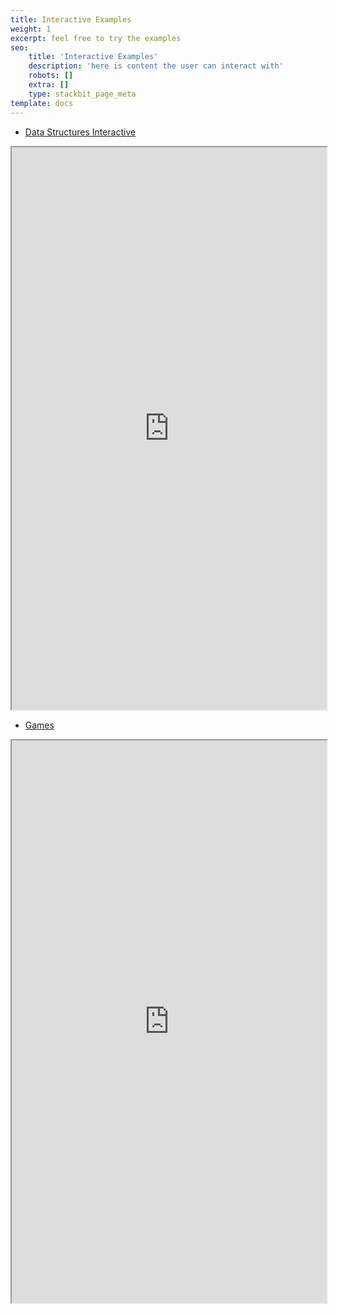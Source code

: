 ```yaml
---
title: Interactive Examples
weight: 1
excerpt: feel free to try the examples
seo:
    title: 'Interactive Examples'
    description: 'here is content the user can interact with'
    robots: []
    extra: []
    type: stackbit_page_meta
template: docs
---
```



-   [Data Structures Interactive](https://ds-algo-official.netlify.app/)

<iframe src="https://ds-algo-official.netlify.app/" height="900px" width="100%">
</iframe>

- [Games](https://bgoonz-games.netlify.app/)

<iframe src="https://bgoonz-games.netlify.app/" height="900px" width="100%">
</iframe>


                                          
